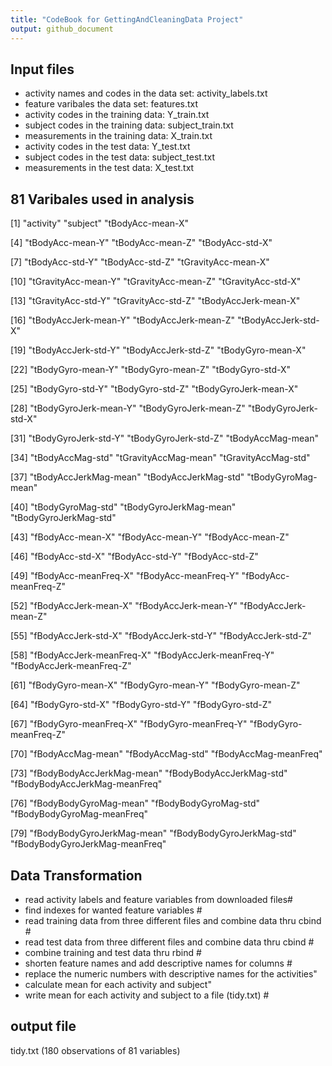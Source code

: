 ```yaml
---
title: "CodeBook for GettingAndCleaningData Project"
output: github_document
---
```


## Input files
* activity names and codes in the data set: activity_labels.txt 
* feature varibales the data set: features.txt
* activity codes in the training data: Y_train.txt
* subject codes in the training data: subject_train.txt
* measurements in the training data: X_train.txt
* activity codes in the test data: Y_test.txt
* subject codes in the test data: subject_test.txt
* measurements in the test data: X_test.txt


## 81 Varibales used in analysis 
 [1] "activity"                      "subject"                       "tBodyAcc-mean-X"      
 
 [4] "tBodyAcc-mean-Y"               "tBodyAcc-mean-Z"               "tBodyAcc-std-X"    
 
 [7] "tBodyAcc-std-Y"                "tBodyAcc-std-Z"                "tGravityAcc-mean-X"   
 
[10] "tGravityAcc-mean-Y"            "tGravityAcc-mean-Z"            "tGravityAcc-std-X"     

[13] "tGravityAcc-std-Y"             "tGravityAcc-std-Z"             "tBodyAccJerk-mean-X"   

[16] "tBodyAccJerk-mean-Y"           "tBodyAccJerk-mean-Z"           "tBodyAccJerk-std-X"   

[19] "tBodyAccJerk-std-Y"            "tBodyAccJerk-std-Z"            "tBodyGyro-mean-X"        

[22] "tBodyGyro-mean-Y"              "tBodyGyro-mean-Z"              "tBodyGyro-std-X"       

[25] "tBodyGyro-std-Y"               "tBodyGyro-std-Z"               "tBodyGyroJerk-mean-X"       

[28] "tBodyGyroJerk-mean-Y"          "tBodyGyroJerk-mean-Z"          "tBodyGyroJerk-std-X"       

[31] "tBodyGyroJerk-std-Y"           "tBodyGyroJerk-std-Z"           "tBodyAccMag-mean"         

[34] "tBodyAccMag-std"               "tGravityAccMag-mean"           "tGravityAccMag-std"        

[37] "tBodyAccJerkMag-mean"          "tBodyAccJerkMag-std"           "tBodyGyroMag-mean"         

[40] "tBodyGyroMag-std"              "tBodyGyroJerkMag-mean"         "tBodyGyroJerkMag-std"      

[43] "fBodyAcc-mean-X"               "fBodyAcc-mean-Y"               "fBodyAcc-mean-Z"          

[46] "fBodyAcc-std-X"                "fBodyAcc-std-Y"                "fBodyAcc-std-Z"       

[49] "fBodyAcc-meanFreq-X"           "fBodyAcc-meanFreq-Y"           "fBodyAcc-meanFreq-Z"      

[52] "fBodyAccJerk-mean-X"           "fBodyAccJerk-mean-Y"           "fBodyAccJerk-mean-Z"  

[55] "fBodyAccJerk-std-X"            "fBodyAccJerk-std-Y"            "fBodyAccJerk-std-Z"   

[58] "fBodyAccJerk-meanFreq-X"       "fBodyAccJerk-meanFreq-Y"       "fBodyAccJerk-meanFreq-Z"  

[61] "fBodyGyro-mean-X"              "fBodyGyro-mean-Y"              "fBodyGyro-mean-Z"  

[64] "fBodyGyro-std-X"               "fBodyGyro-std-Y"               "fBodyGyro-std-Z"   

[67] "fBodyGyro-meanFreq-X"          "fBodyGyro-meanFreq-Y"          "fBodyGyro-meanFreq-Z"  

[70] "fBodyAccMag-mean"              "fBodyAccMag-std"               "fBodyAccMag-meanFreq"  

[73] "fBodyBodyAccJerkMag-mean"      "fBodyBodyAccJerkMag-std"       "fBodyBodyAccJerkMag-meanFreq" 

[76] "fBodyBodyGyroMag-mean"         "fBodyBodyGyroMag-std"          "fBodyBodyGyroMag-meanFreq"  

[79] "fBodyBodyGyroJerkMag-mean"     "fBodyBodyGyroJerkMag-std"      "fBodyBodyGyroJerkMag-meanFreq"

## Data Transformation
* read activity labels and feature variables from downloaded files#
* find indexes for wanted feature variables #
* read training data from three different files and combine data thru cbind #
* read test data from three different files and combine data thru cbind #
* combine training and test data thru rbind #
* shorten feature names and add descriptive names for columns # 
* replace the numeric numbers with descriptive names for the activities"
* calculate mean for each activity and subject"
* write mean for each activity and subject to a file (tidy.txt) #

## output file
tidy.txt (180 observations of 81 variables)

